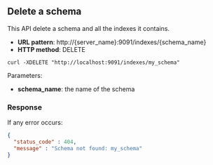 ## Delete a schema

This API delete a schema and all the indexes it contains.

* **URL pattern**: http://{server_name}:9091/indexes/{schema_name}
* **HTTP method**: DELETE

```shell
curl -XDELETE "http://localhost:9091/indexes/my_schema"
```

Parameters:

* **schema_name**: the name of the schema

### Response

If any error occurs:

```json
{
  "status_code" : 404,
  "message" : "Schema not found: my_schema"
}
```